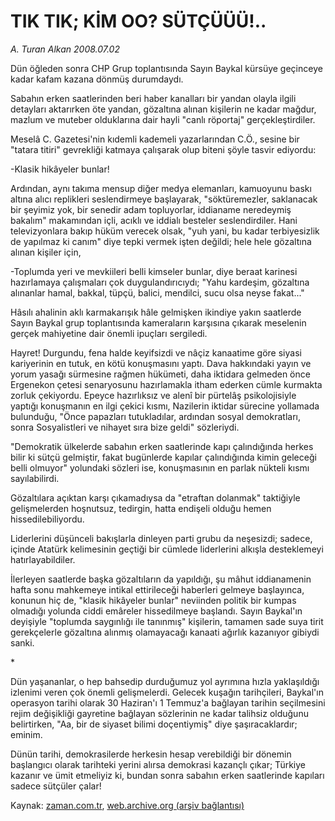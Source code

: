 # TIK TIK; KİM OO?  SÜTÇÜÜÜ!..

*A. Turan Alkan 2008.07.02*

<tr><td class="metin" colspan="2" style="padding-top: 20px; padding-left: 5px; padding-right: 10px;">Dün öğleden sonra CHP Grup toplantısında Sayın Baykal kürsüye geçinceye kadar kafam kazana dönmüş durumdaydı.</td></tr><tr><td class="metin" colspan="2" style="padding-top: 20px; padding-left: 5px; padding-right: 10px;"><p>Sabahın erken saatlerinden beri haber kanalları bir yandan olayla ilgili detayları aktarırken öte yandan, gözaltına alınan kişilerin ne kadar mağdur, mazlum ve muteber olduklarına dair hayli "canlı röportaj" gerçekleştirdiler.
<p>Meselâ C. Gazetesi'nin kıdemli kademeli yazarlarından C.Ö., sesine bir "tatara titiri" gevrekliği katmaya çalışarak olup biteni şöyle tasvir ediyordu:
<p>-Klasik hikâyeler bunlar!
<p>Ardından, aynı takıma mensup diğer medya elemanları, kamuoyunu baskı altına alıcı replikleri seslendirmeye başlayarak, "söktüremezler, saklanacak bir şeyimiz yok, bir senedir adam topluyorlar, iddianame neredeymiş bakalım" makamından içli, acıklı ve iddialı besteler seslendirdiler. Hani televizyonlara bakıp hüküm verecek olsak, "yuh yani, bu kadar terbiyesizlik de yapılmaz ki canım" diye tepki vermek işten değildi; hele hele gözaltına alınan kişiler için,
<p>-Toplumda yeri ve mevkiileri belli kimseler bunlar, diye beraat karinesi hazırlamaya çalışmaları çok duygulandırıcıydı; "Yahu kardeşim, gözaltına alınanlar hamal, bakkal, tüpçü, balici, mendilci, sucu olsa neyse fakat..."
<p>Hâsılı ahalinin aklı karmakarışık hâle gelmişken ikindiye yakın saatlerde Sayın Baykal grup toplantısında kameraların karşısına çıkarak meselenin gerçek mahiyetine dair önemli ipuçları sergiledi.
<p>Hayret! Durgundu, fena halde keyifsizdi ve nâçiz kanaatime göre siyasi kariyerinin en tutuk, en kötü konuşmasını yaptı. Dava hakkındaki yayın ve yorum yasağı sürmesine rağmen hükümeti, daha iktidara gelmeden önce Ergenekon çetesi senaryosunu hazırlamakla itham ederken cümle kurmakta zorluk çekiyordu. Epeyce hazırlıksız ve alenî bir pürtelâş psikolojisiyle yaptığı konuşmanın en ilgi çekici kısmı, Nazilerin iktidar sürecine yollamada bulunduğu, "Önce papazları tutukladılar, ardından sosyal demokratları, sonra Sosyalistleri ve nihayet sıra bize geldi" sözleriydi.
<p>"Demokratik ülkelerde sabahın erken saatlerinde kapı çalındığında herkes bilir ki sütçü gelmiştir, fakat bugünlerde kapılar çalındığında kimin geleceği belli olmuyor" yolundaki sözleri ise, konuşmasının en parlak nükteli kısmı sayılabilirdi.
<p>Gözaltılara açıktan karşı çıkamadıysa da "etraftan dolanmak" taktiğiyle gelişmelerden hoşnutsuz, tedirgin, hatta endişeli olduğu hemen hissedilebiliyordu.
<p>Liderlerini düşünceli bakışlarla dinleyen parti grubu da neşesizdi; sadece, içinde Atatürk kelimesinin geçtiği bir cümlede liderlerini alkışla desteklemeyi hatırlayabildiler.
<p>İlerleyen saatlerde başka gözaltıların da yapıldığı, şu mâhut iddianamenin hafta sonu mahkemeye intikal ettirileceği haberleri gelmeye başlayınca, konunun hiç de, "klasik hikâyeler bunlar" neviinden politik bir kumpas olmadığı yolunda ciddi emâreler hissedilmeye başlandı. Sayın Baykal'ın deyişiyle "toplumda saygınlığı ile tanınmış" kişilerin, tamamen sade suya tirit gerekçelerle gözaltına alınmış olamayacağı kanaati ağırlık kazanıyor gibiydi sanki.
<p>*
<p>Dün yaşananlar, o hep bahsedip durduğumuz yol ayrımına hızla yaklaşıldığı izlenimi veren çok önemli gelişmelerdi. Gelecek kuşağın tarihçileri, Baykal'ın operasyon tarihi olarak 30 Haziran'ı 1 Temmuz'a bağlayan tarihin seçilmesini rejim değişikliği gayretine bağlayan sözlerinin ne kadar talihsiz olduğunu belirtirken, "Aa, bir de siyaset bilimi doçentiymiş" diye şaşıracaklardır; eminim.
<p>Dünün tarihi, demokrasilerde herkesin hesap verebildiği bir dönemin başlangıcı olarak tarihteki yerini alırsa demokrasi kazançlı çıkar; Türkiye kazanır ve ümit etmeliyiz ki, bundan sonra sabahın erken saatlerinde kapıları sadece sütçüler çalar!<br/></p></p></p></p></p></p></p></p></p></p></p></p></p></p></td></tr>

Kaynak: [zaman.com.tr](http://zaman.com.tr/yazar.do?yazino=709085), [web.archive.org (arşiv bağlantısı)](http://web.archive.org/web/20081011050517/http://www.zaman.com.tr:80/yazar.do?yazino=709085)
